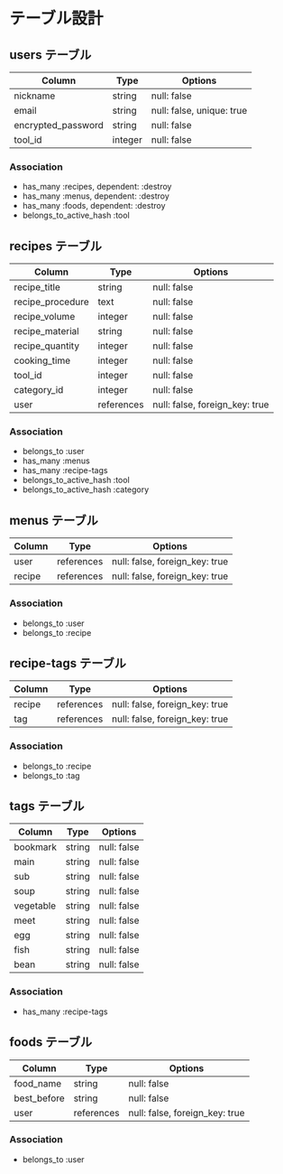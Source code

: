 # テーブル設計

## users テーブル

| Column             | Type    | Options                   |
| ------------------ | ------- | ------------------------- |
| nickname           | string  | null: false               |
| email              | string  | null: false, unique: true |
| encrypted_password | string  | null: false               |
| tool_id            | integer | null: false               |

### Association

- has_many :recipes, dependent: :destroy
- has_many :menus,   dependent: :destroy
- has_many :foods,   dependent: :destroy
- belongs_to_active_hash :tool


## recipes テーブル

| Column            | Type       | Options                        |
| ----------------- | ---------- | ------------------------------ |
| recipe_title      | string     | null: false                    |
| recipe_procedure  | text       | null: false                    |
| recipe_volume     | integer    | null: false                    |
| recipe_material   | string     | null: false                    |
| recipe_quantity   | integer    | null: false                    |
| cooking_time      | integer    | null: false                    |
| tool_id           | integer    | null: false                    |
| category_id       | integer    | null: false                    |
| user              | references | null: false, foreign_key: true |

### Association

- belongs_to :user
- has_many   :menus
- has_many   :recipe-tags
- belongs_to_active_hash :tool
- belongs_to_active_hash :category


## menus テーブル

| Column   | Type       | Options                        |
| -------- | ---------- | ------------------------------ |
| user     | references | null: false, foreign_key: true |
| recipe   | references | null: false, foreign_key: true |

### Association

- belongs_to :user
- belongs_to :recipe


## recipe-tags テーブル

| Column   | Type       | Options                        |
| -------- | ---------- | ------------------------------ |
| recipe   | references | null: false, foreign_key: true |
| tag      | references | null: false, foreign_key: true |

### Association

- belongs_to :recipe
- belongs_to :tag


## tags テーブル

| Column     | Type     | Options        |
| ---------- | -------- | -------------- |
| bookmark   | string   | null: false    |
| main       | string   | null: false    |
| sub        | string   | null: false    |
| soup       | string   | null: false    |
| vegetable  | string   | null: false    |
| meet       | string   | null: false    |
| egg        | string   | null: false    |
| fish       | string   | null: false    |
| bean       | string   | null: false    |

### Association

- has_many   :recipe-tags


## foods テーブル

| Column      | Type       | Options                        |
| ----------- | ---------- | ------------------------------ |
| food_name   | string     | null: false                    |
| best_before | string     | null: false                    |
| user        | references | null: false, foreign_key: true |

### Association

- belongs_to :user